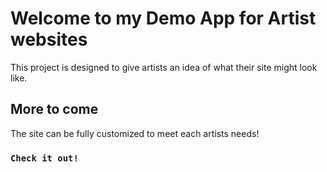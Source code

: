 # Welcome to my Demo App for Artist websites

This project is designed to give artists an idea of what their site might look like.

## More to come

The site can be fully customized to meet each artists needs!

### `Check it out!`
